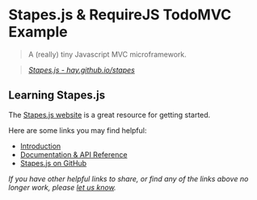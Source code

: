 # Stapes.js & RequireJS TodoMVC Example

> A (really) tiny Javascript MVC microframework.

> _[Stapes.js - hay.github.io/stapes](http://hay.github.io/stapes)_


## Learning Stapes.js

The [Stapes.js website](http://hay.github.io/stapes) is a great resource for getting started.

Here are some links you may find helpful:

* [Introduction](http://hay.github.io/stapes/#m-intro)
* [Documentation & API Reference](http://hay.github.io/stapes)
* [Stapes.js on GitHub](http://github.com/hay/stapes)

_If you have other helpful links to share, or find any of the links above no longer work, please [let us know](https://github.com/tastejs/todomvc/issues)._
